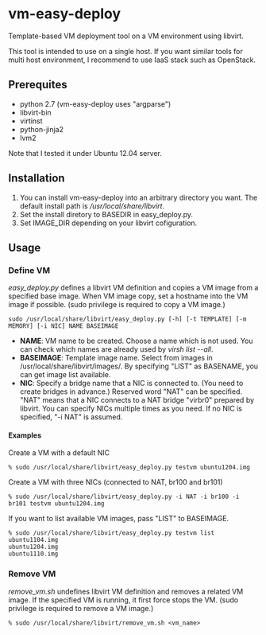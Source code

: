 vm-easy-deploy
==============

Template-based VM deployment tool on a VM environment using libvirt.

This tool is intended to use on a single host.
If you want similar tools for multi host environment, I recommend to use IaaS stack such as OpenStack.

## Prerequites

* python 2.7 (vm-easy-deploy uses "argparse")
* libvirt-bin
* virtinst
* python-jinja2
* lvm2

Note that I tested it under Ubuntu 12.04 server.

## Installation

1. You can install vm-easy-deploy into an arbitrary directory you want.
   The default install path is */usr/local/share/libvirt*.
2. Set the install diretory to BASEDIR in easy_deploy.py.
3. Set IMAGE_DIR depending on your libvirt cofiguration.

## Usage

### Define VM

*easy_deploy.py* defines a libvirt VM definition and copies a VM image from
a specified base image. When VM image copy, set a hostname into the VM image
if possible.
(sudo privilege is required to copy a VM image.)

    sudo /usr/local/share/libvirt/easy_deploy.py [-h] [-t TEMPLATE] [-m MEMORY] [-i NIC] NAME BASEIMAGE

* **NAME**:
  VM name to be created. Choose a name which is not used.
  You can check which names are already used by *virsh list --all*.
* **BASEIMAGE**:
  Template image name.
  Select from images in /usr/local/share/libvirt/images/.
  By specifying "LIST" as BASENAME, you can get image list available.
* **NIC**:
  Specify a bridge name that a NIC is connected to.
  (You need to create bridges in advance.)
  Reserved word "NAT" can be specified. "NAT" means that a NIC connects to
  a NAT bridge "virbr0" prepared by libvirt.
  You can specify NICs multiple times as you need.
  If no NIC is specified, "-i NAT" is assumed.

#### Examples

Create a VM with a default NIC

    % sudo /usr/local/share/libvirt/easy_deploy.py testvm ubuntu1204.img

Create a VM with three NICs (connected to NAT, br100 and br101)

    % sudo /usr/local/share/libvirt/easy_deploy.py -i NAT -i br100 -i br101 testvm ubuntu1204.img

If you want to list available VM images, pass "LIST" to BASEIMAGE.

    % sudo /usr/local/share/libvirt/easy_deploy.py testvm list
    ubuntu1104.img
    ubuntu1204.img
    ubuntu1110.img

### Remove VM

*remove_vm.sh* undefines libvirt VM definition and removes a related VM image.
If the specified VM is running, it first force stops the VM.
(sudo privilege is required to remove a VM image.)

    % sudo /usr/local/share/libvirt/remove_vm.sh <vm_name>

